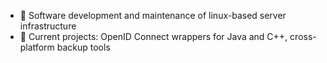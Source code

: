 - 👀 Software development and maintenance of linux-based server infrastructure
- 🌱 Current projects: OpenID Connect wrappers for Java and C++, cross-platform backup tools
<!---
flixofon/flixofon is a ✨ special ✨ repository because its `README.md` (this file) appears on your GitHub profile.
You can click the Preview link to take a look at your changes.
--->
